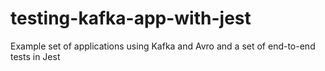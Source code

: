 # testing-kafka-app-with-jest
Example set of applications using Kafka and Avro and a set of end-to-end tests in Jest
